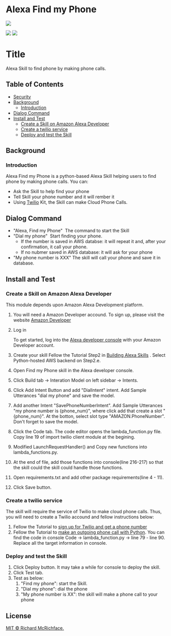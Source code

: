 # Alexa Find my Phone

 [![](https://img.shields.io/badge/Language-Python-brightgreen.svg?style=flat-square)](https://github.com/MatthewTsan/Android-Game-Whac-A-Mole/tree/main/WhacAMole) 

 [![](https://img.shields.io/badge/Backend-AWS-white.svg?style=flat-square)](https://github.com/MatthewTsan/Android-Game-Whac-A-Mole/tree/main/WhacAMole)   [![](https://img.shields.io/badge/API-Twilio-red.svg?style=flat-square)](https://github.com/MatthewTsan/Android-Game-Whac-A-Mole/tree/main/WhacAMole) 

# Title

Alexa Skill to find phone by making phone calls.

## Table of Contents

- [Security](#security)
- [Background](#background)
  - [Introduction](#introduction)
- [Dialog Command](#dialog-command)
- [Install and Test](#install-and-test)
  - [Create a Skill on Amazon Alexa Developer](#create-a-skill-on-amazon-alexa-developer)
  - [Create a twilio service](#create-a-twilio-service)
  - [Deploy and test the Skill](#deploy-and-test-the-skill)

## Background

### Introduction
Alexa Find my Phone is a python-based Alexa Skill helping users to find phone by making phone calls. You can:
+ Ask the Skill to help find your phone
+ Tell Skill your phone number and it will rember it
+ Using [Twilio](https://www.twilio.com) Kit, the Skill can make Cloud Phone Calls.

## Dialog Command
+ "Alexa, Find my Phone"
	​	The command to start the Skill
+ "Dial my phone"
	​	Start finding your phone. 
  + If the number is saved in AWS databse:  it will repeat it and, after your confirmation, it call your phone. 
  + If no nubmer saved in AWS database: it will ask for your phone
+ "My phone number is XXX"
	The skill will call your phone and save it in database.
	
## Install and Test

### Create a Skill on Amazon Alexa Developer

This module depends upon Amazon Alexa Development platform. 

1. You will need a Amazon Developer accound. 
	To sign up, please visit the website [Amazon Developer](https://developer.amazon.com)
	
2. Log in

   To get started, log into the [Alexa developer console](https://developer.amazon.com/alexa/console/ask) with your Amazon Developer account. 
   
3. Create your skill
	Fellow the Tutorial Step2 in [Building Alexa Skills](https://developer.amazon.com/en-US/alexa/alexa-skills-kit/get-deeper/tutorials-code-samples/build-an-engaging-alexa-skill/module-3) . Select Python-hosted AWS backend on Step2.e.
	
4. Open Find my Phone skill in the Alexa developer console.

5. Click Build tab -> Interation Model on left sidebar -> Intents. 

6. Click Add Intent Button and add "DialIntent" intent. Add Sample Utterances "dial my phone" and save the model. 

7. Add another Intent "SavePhoneNumberIntent". Add Sample Utterances "my phone number is {phone_num}", where click add that create a slot "{phone_num}". At the botton, select slot type "AMAZON.PhoneNumber". Don't forget to save the model.

8. Click the Code tab. The code editor opens the lambda_function.py file. Copy line 19 of  import twilio client module at the begining. 

9. Modified LaunchRequestHandler() and Copy new functions into lambda_functions.py.

10. At the end of file, add those functions into console(line 216-217) so that the skill could the skill could handle those functions. 

11. Open requirements.txt and add other package requirements(line 4 - 11). 

12. Click Save button. 

### Create a twilio service

The skill will require the service of Twilio to make cloud phone calls. Thus, you will need to create a Twilio accound and fellow instructions below:

1. Fellow the Tutorial to [sign up for Twilio and get a phone number](https://www.twilio.com/docs/voice/quickstart/python#sign-up-for-twilio-and-get-a-phone-number)
2. Fellow the Tutorial to [make an outgoing phone call with Python](https://www.twilio.com/docs/voice/quickstart/python#make-an-outgoing-phone-call-with-python). You can find the code in console Code -> lambda_function.py -> line 79 - line 90. Replace all the target information in console.

### Deploy and test the Skill

1. Click Deploy button. It may take a while for console to deploy the skill.
2. Click Test tab. 
3. Test as below:
   1. "Find my phone": start the Skill. 
   2. "Dial my phone": dial the phone
   3. "My phone number is XX": the skill will make a phone call to your phone


## License

[MIT © Richard McRichface.](../LICENSE)
